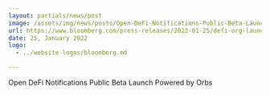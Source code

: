 ```yaml
---
layout: partials/news/post
image: /assets/img/news/posts/Open-DeFi-Notifications-Public-Beta-Launch-Powered-by-Orbs.jpeg
url: https://www.bloomberg.com/press-releases/2022-01-25/defi-org-launches-the-open-defi-notification-protocol-powered-by-the-orbs-network
date: 25, January 2022
logo: 
  - ../website-logos/bloomberg.md

---
```



Open DeFi Notifications Public Beta Launch Powered by Orbs
